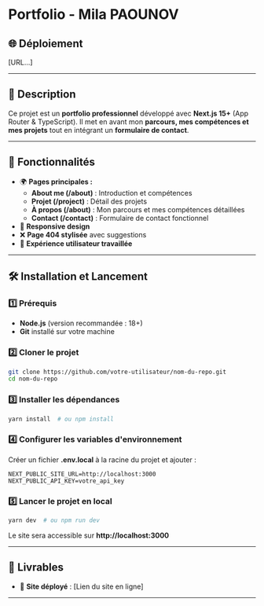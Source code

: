 # Portfolio - Mila PAOUNOV

## 🌐 Déploiement
[URL...]

---

## 📌 Description
Ce projet est un **portfolio professionnel** développé avec **Next.js 15+** (App Router & TypeScript). Il met en avant mon **parcours, mes compétences et mes projets** tout en intégrant un **formulaire de contact**.

---

## 🚀 Fonctionnalités
- 🌍 **Pages principales :**
  - **About me (/about)** : Introduction et compétences
  - **Projet (/project)** : Détail des projets
  - **À propos (/about)** : Mon parcours et mes compétences détaillées
  - **Contact (/contact)** : Formulaire de contact fonctionnel
- 📱 **Responsive design**
- ❌ **Page 404 stylisée** avec suggestions
- 🎨 **Expérience utilisateur travaillée**

---

## 🛠️ Installation et Lancement

### 1️⃣ Prérequis
- **Node.js** (version recommandée : 18+)
- **Git** installé sur votre machine

### 2️⃣ Cloner le projet
```bash
git clone https://github.com/votre-utilisateur/nom-du-repo.git
cd nom-du-repo
```

### 3️⃣ Installer les dépendances
```bash
yarn install  # ou npm install
```

### 4️⃣ Configurer les variables d'environnement
Créer un fichier **.env.local** à la racine du projet et ajouter :
```env
NEXT_PUBLIC_SITE_URL=http://localhost:3000
NEXT_PUBLIC_API_KEY=votre_api_key
```

### 5️⃣ Lancer le projet en local
```bash
yarn dev  # ou npm run dev
```
Le site sera accessible sur **http://localhost:3000**

---

## 📄 Livrables
- 🚀 **Site déployé** : [Lien du site en ligne]

---

